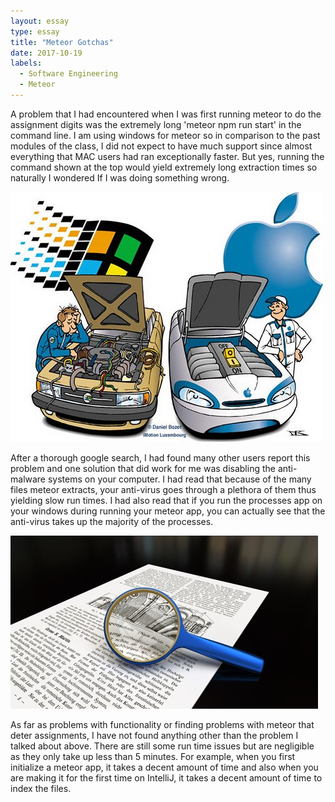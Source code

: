 ```yaml
---
layout: essay
type: essay
title: "Meteor Gotchas"
date: 2017-10-19
labels:
  - Software Engineering
  - Meteor
---
```



A problem that I had encountered when I was first running meteor to do the assignment digits was the extremely long 'meteor npm run start' in the command line. I am using windows for meteor so in comparison to the past modules of the class, I did not expect to have much support since almost everything that MAC users had ran exceptionally faster. But yes, running the command shown at the top would yield extremely long extraction times so naturally I wondered If I was doing something wrong. 

<img class="ui medium image" src="../images/windows-vs-mac.jpg">

After a thorough google search, I had found many other users report this problem and one solution that did work for me was disabling the anti-malware systems on your computer. I had read that because of the many files meteor extracts, your anti-virus goes through a plethora of them thus yielding slow run times. I had also read that if you run the processes app on your windows during running your meteor app, you can actually see that the anti-virus takes up the majority of the processes.

<img class="ui medium image" src="../images/scanning.jpg">

As far as problems with functionality or finding problems with meteor that deter assignments, I have not found anything other than the problem I talked about above. There are still some run time issues but are negligible as they only take up less than 5 minutes. For example, when you first initialize a meteor app, it takes a decent amount of time and also when you are making it for the first time on IntelliJ, it takes a decent amount of time to index the files. 

